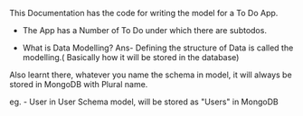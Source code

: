 This Documentation has the code for writing the model for a To Do App. 

- The App has a Number of To Do under which there are subtodos. 

- What is Data Modelling? 
Ans- Defining the structure of Data is called the modelling.( Basically how it will be stored in the database)


Also learnt there, whatever you name the schema in model, it will always be stored in MongoDB with Plural name.

eg. - User in User Schema model, will be stored as "Users" in MongoDB